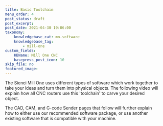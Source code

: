 ```yaml
---
title: Basic Toolchain
menu_order: 4
post_status: draft
post_excerpt: 
post_date: 2021-04-30 19:06:00
taxonomy:
    knowledgebase_cat: mo-software 
    knowledgebase_tag:
        - mill-one
custom_fields:
    KBName: Mill One CNC
    basepress_post_icon: 10
skip_file: no
featured_image: 
---
```


The Sienci Mill One uses different types of software which work together to take your ideas and turn them into physical objects. The following video will explain how all CNC routers use this 'toolchain' to carve your desired object.

The CAD, CAM, and G-code Sender pages that follow will further explain how to either use our recommended software package, or use another existing software that is compatible with your machine.

